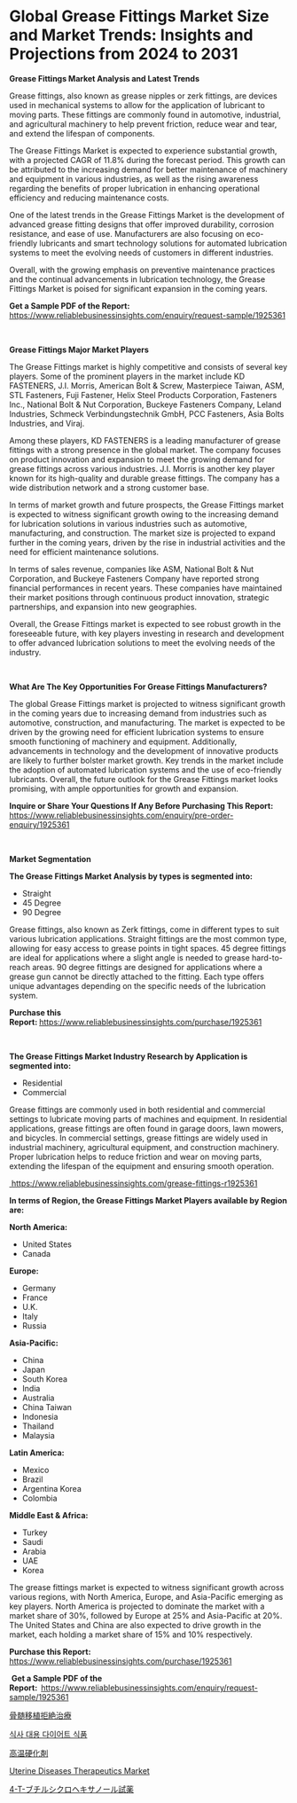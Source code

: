 <p><h1>Global Grease Fittings Market Size and Market Trends: Insights and Projections from 2024 to 2031</h1></p><p><strong>Grease Fittings Market Analysis and Latest Trends</strong></p>
<p><p>Grease fittings, also known as grease nipples or zerk fittings, are devices used in mechanical systems to allow for the application of lubricant to moving parts. These fittings are commonly found in automotive, industrial, and agricultural machinery to help prevent friction, reduce wear and tear, and extend the lifespan of components.</p><p>The Grease Fittings Market is expected to experience substantial growth, with a projected CAGR of 11.8% during the forecast period. This growth can be attributed to the increasing demand for better maintenance of machinery and equipment in various industries, as well as the rising awareness regarding the benefits of proper lubrication in enhancing operational efficiency and reducing maintenance costs.</p><p>One of the latest trends in the Grease Fittings Market is the development of advanced grease fitting designs that offer improved durability, corrosion resistance, and ease of use. Manufacturers are also focusing on eco-friendly lubricants and smart technology solutions for automated lubrication systems to meet the evolving needs of customers in different industries.</p><p>Overall, with the growing emphasis on preventive maintenance practices and the continual advancements in lubrication technology, the Grease Fittings Market is poised for significant expansion in the coming years.</p></p>
<p><strong>Get a Sample PDF of the Report:&nbsp;</strong> <a href="https://www.reliablebusinessinsights.com/enquiry/request-sample/1925361">https://www.reliablebusinessinsights.com/enquiry/request-sample/1925361</a></p>
<p>&nbsp;</p>
<p><strong>Grease Fittings Major Market Players</strong></p>
<p><p>The Grease Fittings market is highly competitive and consists of several key players. Some of the prominent players in the market include KD FASTENERS, J.I. Morris, American Bolt & Screw, Masterpiece Taiwan, ASM, STL Fasteners, Fuji Fastener, Helix Steel Products Corporation, Fasteners Inc., National Bolt & Nut Corporation, Buckeye Fasteners Company, Leland Industries, Schmeck Verbindungstechnik GmbH, PCC Fasteners, Asia Bolts Industries, and Viraj.</p><p>Among these players, KD FASTENERS is a leading manufacturer of grease fittings with a strong presence in the global market. The company focuses on product innovation and expansion to meet the growing demand for grease fittings across various industries. J.I. Morris is another key player known for its high-quality and durable grease fittings. The company has a wide distribution network and a strong customer base.</p><p>In terms of market growth and future prospects, the Grease Fittings market is expected to witness significant growth owing to the increasing demand for lubrication solutions in various industries such as automotive, manufacturing, and construction. The market size is projected to expand further in the coming years, driven by the rise in industrial activities and the need for efficient maintenance solutions.</p><p>In terms of sales revenue, companies like ASM, National Bolt & Nut Corporation, and Buckeye Fasteners Company have reported strong financial performances in recent years. These companies have maintained their market positions through continuous product innovation, strategic partnerships, and expansion into new geographies.</p><p>Overall, the Grease Fittings market is expected to see robust growth in the foreseeable future, with key players investing in research and development to offer advanced lubrication solutions to meet the evolving needs of the industry.</p></p>
<p>&nbsp;</p>
<p><strong>What Are The Key Opportunities For Grease Fittings Manufacturers?</strong></p>
<p><p>The global Grease Fittings market is projected to witness significant growth in the coming years due to increasing demand from industries such as automotive, construction, and manufacturing. The market is expected to be driven by the growing need for efficient lubrication systems to ensure smooth functioning of machinery and equipment. Additionally, advancements in technology and the development of innovative products are likely to further bolster market growth. Key trends in the market include the adoption of automated lubrication systems and the use of eco-friendly lubricants. Overall, the future outlook for the Grease Fittings market looks promising, with ample opportunities for growth and expansion.</p></p>
<p><strong>Inquire or Share Your Questions If Any Before Purchasing This Report:</strong> <a href="https://www.reliablebusinessinsights.com/enquiry/pre-order-enquiry/1925361">https://www.reliablebusinessinsights.com/enquiry/pre-order-enquiry/1925361</a></p>
<p>&nbsp;</p>
<p><strong>Market Segmentation</strong></p>
<p><strong>The Grease Fittings Market Analysis by types is segmented into:</strong></p>
<p><ul><li>Straight</li><li>45 Degree</li><li>90 Degree</li></ul></p>
<p><p>Grease fittings, also known as Zerk fittings, come in different types to suit various lubrication applications. Straight fittings are the most common type, allowing for easy access to grease points in tight spaces. 45 degree fittings are ideal for applications where a slight angle is needed to grease hard-to-reach areas. 90 degree fittings are designed for applications where a grease gun cannot be directly attached to the fitting. Each type offers unique advantages depending on the specific needs of the lubrication system.</p></p>
<p><strong>Purchase this Report:&nbsp;</strong><a href="https://www.reliablebusinessinsights.com/purchase/1925361">https://www.reliablebusinessinsights.com/purchase/1925361</a></p>
<p>&nbsp;</p>
<p><strong>The Grease Fittings Market Industry Research by Application is segmented into:</strong></p>
<p><ul><li>Residential</li><li>Commercial</li></ul></p>
<p><p>Grease fittings are commonly used in both residential and commercial settings to lubricate moving parts of machines and equipment. In residential applications, grease fittings are often found in garage doors, lawn mowers, and bicycles. In commercial settings, grease fittings are widely used in industrial machinery, agricultural equipment, and construction machinery. Proper lubrication helps to reduce friction and wear on moving parts, extending the lifespan of the equipment and ensuring smooth operation.</p></p>
<p><a href="https://www.reliablebusinessinsights.com/grease-fittings-r1925361">&nbsp;https://www.reliablebusinessinsights.com/grease-fittings-r1925361</a></p>
<p><strong>In terms of Region, the Grease Fittings Market Players available by Region are:</strong></p>
<p>
    <p> <strong> North America: </strong>
        <ul>
            <li>United States</li>
            <li>Canada</li>
        </ul>
        </p> 
    <p> <strong> Europe: </strong>
        <ul>
            <li>Germany</li>
            <li>France</li>
            <li>U.K.</li>
            <li>Italy</li>
            <li>Russia</li>
        </ul>
        </p> 
    <p> <strong> Asia-Pacific: </strong>
        <ul>
            <li>China</li>
            <li>Japan</li>
            <li>South Korea</li>
            <li>India</li>
            <li>Australia</li>
            <li>China Taiwan</li>
            <li>Indonesia</li>
            <li>Thailand</li>
            <li>Malaysia</li>
        </ul>
        </p> 
    <p> <strong> Latin America: </strong>
        <ul>
            <li>Mexico</li>
            <li>Brazil</li>
            <li>Argentina Korea</li>
            <li>Colombia</li>
        </ul>
        </p> 
    <p> <strong> Middle East & Africa: </strong>
        <ul>
            <li>Turkey</li>
            <li>Saudi</li>
            <li>Arabia</li>
            <li>UAE</li>
            <li>Korea</li>
        </ul>
    </p>
    </p>
<p><p>The grease fittings market is expected to witness significant growth across various regions, with North America, Europe, and Asia-Pacific emerging as key players. North America is projected to dominate the market with a market share of 30%, followed by Europe at 25% and Asia-Pacific at 20%. The United States and China are also expected to drive growth in the market, each holding a market share of 15% and 10% respectively.</p></p>
<p><strong>Purchase this Report: </strong><a href="https://www.reliablebusinessinsights.com/purchase/1925361">https://www.reliablebusinessinsights.com/purchase/1925361</a></p>
<p>&nbsp;<strong>Get a Sample PDF of the Report:&nbsp;&nbsp;</strong><a href="https://www.reliablebusinessinsights.com/enquiry/request-sample/1925361">https://www.reliablebusinessinsights.com/enquiry/request-sample/1925361</a></p>
<p><strong></strong></p>
<p><p><a href="https://github.com/JessKilback/Market-Research-Report-List-1/blob/main/5475672115625.md">骨髄移植拒絶治療</a></p><p><a href="https://github.com/solomonbode85/Market-Research-Report-List-1/blob/main/8434219124929.md">식사 대용 다이어트 식품</a></p><p><a href="https://medium.com/@amarart56456/2024%E5%B9%B4%E3%81%8B%E3%82%892031%E5%B9%B4%E3%81%BE%E3%81%A7%E3%81%AE%E6%9C%9F%E9%96%93%E3%81%AB%E3%81%8A%E3%81%91%E3%82%8B%E9%AB%98%E6%B8%A9%E7%A1%AC%E5%8C%96%E5%89%A4%E5%B8%82%E5%A0%B4%E3%81%AE%E6%96%B0%E8%88%88%E3%83%88%E3%83%AC%E3%83%B3%E3%83%89%E3%81%A8%E5%B0%86%E6%9D%A5%E3%81%AE%E5%B1%95%E6%9C%9B-949a6f4889d2">高温硬化剤</a></p><p><a href="https://github.com/Chiragrp22/Market-Research-Report-List-5/blob/main/uterine-diseases-therapeutics-market.md">Uterine Diseases Therapeutics Market</a></p><p><a href="https://medium.com/@elmorunolfsson2023/4-tert-%E3%83%96%E3%83%81%E3%83%AB%E3%82%B7%E3%82%AF%E3%83%AD%E3%83%98%E3%82%AD%E3%82%B5%E3%83%8E%E3%83%BC%E3%83%AB%E8%A9%A6%E8%96%AC%E5%B8%82%E5%A0%B4%E5%88%86%E6%9E%90%E3%83%AC%E3%83%9D%E3%83%BC%E3%83%88-%E3%83%88%E3%83%AC%E3%83%B3%E3%83%89-%E6%88%90%E9%95%B7%E8%A6%81%E5%9B%A0-%E4%BA%88%E6%B8%AC-2024%E5%B9%B4-2031%E5%B9%B4-dec82da8833b">4-T-ブチルシクロヘキサノール試薬</a></p></p>